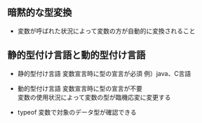 ## 暗黙的な型変換
- 変数が呼ばれた状況によって変数の方が自動的に変換されること

## 静的型付け言語と動的型付け言語
- 静的型付け言語
  変数宣言時に型の宣言が必須 例）java、C言語

  
- 動的型付け言語
  変数宣言時に型の宣言が不要  
  変数の使用状況によって変数の型が臨機応変に変更する
  
- typeof 変数で対象のデータ型が確認できる
